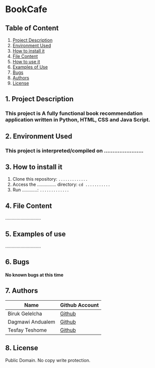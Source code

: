 # **BookCafe**
### 

## Table of Content
1. [Project Description](#Project-Description)
2. [Environment Used](#Environment-Used)
3. [How to install it](#How-to-install-it)
4. [File Content](#File-Content)
5. [How to use it](#Usage)
6. [Examples of Use](#Examples-of-Use)
7. [Bugs](#Bugs)
8. [Authors](#Authors)
9. [License](#License)


## 1. Project Description
### This project is A fully functional book recommendation application written in Python, HTML, CSS and Java Script. 


## 2. Environment Used
### This project is interpreted/compiled on .......................


## 3. How to install it
1. Clone this repository: ```............. ```
2. Access the ............... directory: ```cd ...........```
3. Run ............: ```.............```


## 4. File Content
............................

## 5. Examples of use
............................

## 6. Bugs
#### No known bugs at this time


## 7. Authors
|Name | Github Account|
|-----|-------|
|Biruk Gelelcha|[Github](https://github.com/Biruk-G3)|
|Dagmawi Andualem|[Github](https://github.com/Iwamgad)|
|Tesfay Teshome|[Github](https://github.com/Tesfay-Teshome)|


## 8. License
Public Domain. No copy write protection.

